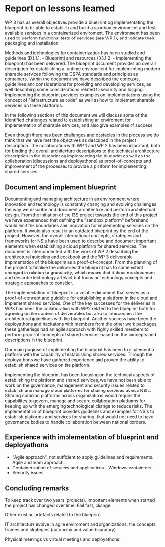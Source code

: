 # Report on lessons learned
WP 3 has as overall objectives provide a blueprint og implementating the blueprint to be able to establish and build a sandbox environment and test available services in a containerized enviroment. The environment has been used to perform functional tests of services (see WP 1), and validate their packaging and installation. 

Methods and technologies for containerization has been studied and guidelines (D3.1.1. - Blueprint) and resources (D3.1.2. - Implementing the blueprint) has been delivered. The blueprint document provides an overall description for establishing a runtime environment for implementing modern sharable services following the CSPA standards and principles as containers. Within the document we have described the concepts, guidelines and considerations for providing and developing services, as well describing some considerations related to security and logging. Implementing the blueprint provides examples on implementations using the concept of "Infrastructure as code" as well as how to implement sharable services on these platforms. 

In the following sections of this document we will discuss some of the identified challenges related to establishing an enviroment for implementation of sharable services, and also give examples of success. 

Even though there has been challenges and obstacles in the process we do think that we have met the objectives as described in the project description. The collaboration with WP 1 and WP 2 has been important, both for binding the overall architecture descriptions to the technical architecture description in the blueprint og implementing the blueprint as well as the collaboration (discussions and deployathons) as proof-of-concepts and improvement of the processes to provide a platform for implementing shared services.

## Document and implement blueprint
Documenting and managing architecture in an environment where innovation and technology is constantly changing and evolving challenges the way we describe and document architecture and perform architectual design. From the initiation of the I3S project towards the end of this project we have experienced that defining the "sandbox platform" beforehand would limit the boundaries and innovation for implementing services on the platform. It would also result in an outdated blueprint by the end of the project. However, the overall international concepts, strategies and frameworks for NSIs have been used to describe and document important elements when establishing a cloud platform for shared services. The document is interconnected with the work of WP 2 describing the architectural guidelins and cookbook and the WP 3 deliverable implmentation of the blueprint as a proof-of-concept. From the planning of the project to finalise the deliveries the blueprint has to some extent changed in relation to granularity, which means that it does not document and describe technology artefact but focus on technology concepts and strategic approaches to consider.

The implementation of blueprint is a volatile document that serves as a proof-of-concept and guideline for establishing a platform in the cloud and implement shared services. One of the key successes for the deliveries in WP3 has been the collaboration with WP2 related to the blueprint both for agreeing on the content of deliverables but also to interconnect the architectural guidelines with the blueprint. Another success have been the deployathons and hackatons with members from the other work packages, these gatherings had an agile approach with highly skilled members to perform proof-of-concepts of shared services based on the concepts and descriptions in the blueprint. 

Our main purpose of implementing the blueprint has been to implement a platform with the capability of establishing shared services. Through the deployathons we have gathered experience and proven the ability to establish shared services on the platform. 

Implementing the blueprint has been focusing on the technical aspects of establishing the platform and shared services, we have not been able to work on the governance, management and security issues related to establish and manage cloud platforms for sharing services across NSIs. Sharing common platforms across organizations would require the capabilites to govern, manage and secure collaboration platforms for keeping up with the emerging technological change to reduce risks. The implementation of blueprint provides guidelines and examples for NSIs to establish platforms and services for sharing, that would not need to have governance bodies to handle collaboration between national borders. 

## Experience with implementation of blueprint and deployathons
* "Agile approach", not sufficient to apply guidelines and requirements. Agile and team approach.
* Containerisation of services and applications - Windows containters
* Security issues

## Concluding remarks
To keep track over two years (projects). Important elements when started the project has changed over time. Fail fast, change.

Other existing artefacts related to the blueprint.

IT architecture evolve in agile enviroment and organizations; the concepts, frames and strategies (autonomy and value boundary)

Physical meetings vs virtual meetings and deployathons. 



